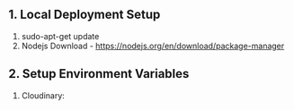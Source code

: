 ## 1. Local Deployment Setup

1. sudo-apt-get update
2. Nodejs Download - https://nodejs.org/en/download/package-manager

## 2. Setup Environment Variables

1. Cloudinary:
